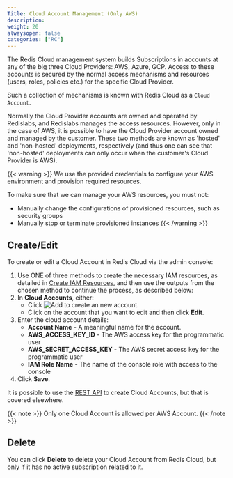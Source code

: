 ```yaml
---
Title: Cloud Account Management (Only AWS)
description:
weight: 20
alwaysopen: false
categories: ["RC"]
---
```


The Redis Cloud management system builds Subscriptions in accounts at any of the big three Cloud Providers: AWS, Azure, GCP. Access to these accounts is secured by the normal access mechanisms and resources (users, roles, policies etc.) for the specific Cloud Provider. 

Such a collection of mechanisms is known with Redis Cloud as a `Cloud Account`. 

Normally the Cloud Provider accounts are owned and operated by Redislabs, and Redislabs manages the access resources. However, only in the case of AWS, it is possible to have the Cloud Provider account owned and managed by the customer. These two methods are known as 'hosted' and 'non-hosted' deployments, respectively (and thus one can see that 'non-hosted' deployments can only occur when the customer's Cloud Provider is AWS).

{{< warning >}}
We use the provided credentials to configure your AWS environment and provision required resources.

To make sure that we can manage your AWS resources, you must not:

- Manually change the configurations of provisioned resources, such as security groups
- Manually stop or terminate provisioned instances
{{< /warning >}}



## Create/Edit
To create or edit a Cloud Account in Redis Cloud via the admin console:

1. Use ONE of three methods to create the necessary IAM resources, as
detailed in [Create IAM
Resources](/rc/how-to/view-edit-cloud-account/creating-iam-resources),
and then use the outputs from the chosen method to continue the
process, as described below:
1. In **Cloud Accounts**, either:
    - Click ![Add](/images/rs/icon_add.png#no-click "Add") to create an new account.
    - Click on the account that you want to edit and then click **Edit**.
1. Enter the cloud account details:
    - **Account Name** - A meaningful name for the account.
    - **AWS_ACCESS_KEY_ID** - The AWS access key for the programmatic user
    - **AWS_SECRET_ACCESS_KEY** - The AWS secret access key for the programmatic user
    - **IAM Role Name** - The name of the console role with access to the console
1. Click **Save**.


It is possible to use the [REST API](/rc/api) to create Cloud Accounts, but that is covered elsewhere.

{{< note >}}
Only one Cloud Account is allowed per AWS Account. 
{{< /note >}}


## Delete
You can click **Delete** to delete your Cloud Account from Redis Cloud,
but only if it has no active subscription related to it.
